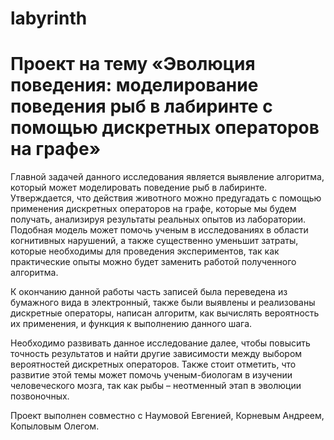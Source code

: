 # labyrinth
# Проект на тему «Эволюция поведения: моделирование поведения рыб в лабиринте с помощью дискретных операторов на графе»

Главной задачей данного исследования является выявление алгоритма, который может моделировать поведение рыб в лабиринте. Утверждается, что действия животного можно предугадать с помощью применения дискретных операторов на графе, которые мы будем получать, анализируя результаты реальных опытов из лаборатории. Подобная модель может помочь ученым в исследованиях в области когнитивных нарушений, а также существенно уменьшит затраты, которые необходимы для проведения экспериментов, так как практические опыты можно будет заменить работой полученного алгоритма.


К окончанию данной работы часть записей была переведена из бумажного вида в электронный, также были выявлены и реализованы дискретные операторы, написан алгоритм, как вычислять вероятность их применения, и функция к выполнению данного шага.


Необходимо развивать данное исследование далее, чтобы повысить точность результатов и найти другие зависимости между выбором вероятностей дискретных операторов. Также стоит отметить, что развитие этой темы может помочь ученым-биологам в изучении человеческого мозга, так как рыбы – неотменный этап в эволюции позвоночных.


Проект выполнен совместно с Наумовой Евгенией, Корневым Андреем, Копыловым Олегом.
